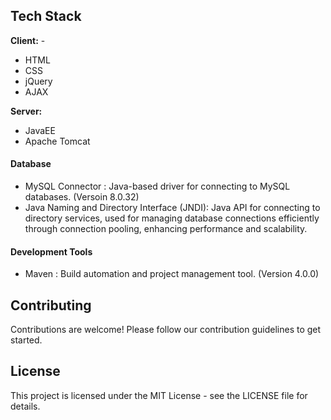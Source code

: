 
## Tech Stack

**Client:** - 
- HTML
- CSS
- jQuery
- AJAX

**Server:**
 - JavaEE
- Apache Tomcat

#### Database

- MySQL Connector : Java-based driver for connecting to MySQL databases. (Versoin 8.0.32)
- Java Naming and Directory Interface (JNDI): Java API for connecting to directory services, used for managing database connections efficiently through connection pooling, enhancing performance and scalability.

#### Development Tools

- Maven : Build automation and project management tool. (Version 4.0.0)


## Contributing

Contributions are welcome! Please follow our contribution guidelines to get started.

## License
This project is licensed under the MIT License - see the LICENSE file for details.

